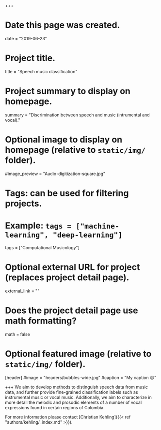 +++
# Date this page was created.
date = "2019-06-23"

# Project title.
title = "Speech music classification"

# Project summary to display on homepage.
summary = "Discrimination between speech and music (intrumental and vocal)."

# Optional image to display on homepage (relative to `static/img/` folder).
#image_preview = "Audio-digitization-square.jpg"

# Tags: can be used for filtering projects.
# Example: `tags = ["machine-learning", "deep-learning"]`
tags = ["Computational Musicology"]

# Optional external URL for project (replaces project detail page).
external_link = ""

# Does the project detail page use math formatting?
math = false

# Optional featured image (relative to `static/img/` folder).
[header]
#image = "headers/bubbles-wide.jpg"
#caption = "My caption :smile:"

+++
We aim to develop methods to distinguish speech data from music data, and further provide fine-grained classification labels such as instrumental music or vocal music.
Additionally, we aim to characterize in more detail the melodic and prosodic elements of a number of vocal expressions found in certain regions of Colombia. 

For more information please contact [Christian Kehling]({{< ref "authors/kehling/_index.md" >}}). 



